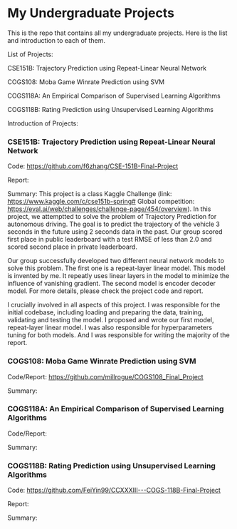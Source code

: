# My Undergraduate Projects

This is the repo that contains all my undergraduate projects. Here is the list and introduction to each of them.

List of Projects:

CSE151B: Trajectory Prediction using Repeat-Linear Neural Network

COGS108: Moba Game Winrate Prediction using SVM

COGS118A: An Empirical Comparison of Supervised Learning Algorithms

COGS118B: Rating Prediction using Unsupervised Learning Algorithms

Introduction of Projects:

### CSE151B: Trajectory Prediction using Repeat-Linear Neural Network

Code: https://github.com/f6zhang/CSE-151B-Final-Project

Report: 

Summary:
This project is a class Kaggle Challenge (link: https://www.kaggle.com/c/cse151b-spring# Global competition: https://eval.ai/web/challenges/challenge-page/454/overview). In this project, we attemptted to solve the problem of Trajectory Prediction for autonomous driving. The goal is to predict the trajectory of the vehicle 3 seconds in the future using 2 seconds data in the past. Our group scored first place in public leaderboard with a test RMSE of less than 2.0 and scored second place in private leaderboard. 

Our group successfully developed two different neural network models to solve this problem. The first one is a repeat-layer linear model. This model is invented by me. It repeatly uses linear layers in the model to minimize the influence of vanishing gradient. The second model is encoder decoder model. For more details, please check the project code and report.

I crucially involved in all aspects of this project. I was responsible for the initial codebase, including loading and preparing the data, training, validating and testing the model. I proposed and wrote our first model, repeat-layer linear model. I was also responsible for hyperparameters tuning for both models. And I was responsible for writing the majority of the report.


### COGS108: Moba Game Winrate Prediction using SVM

Code/Report: https://github.com/millrogue/COGS108_Final_Project

Summary:

### COGS118A: An Empirical Comparison of Supervised Learning Algorithms

Code/Report: 

Summary:

### COGS118B: Rating Prediction using Unsupervised Learning Algorithms

Code: https://github.com/FeiYin99/CCXXXIII---COGS-118B-Final-Project

Report: 

Summary:
